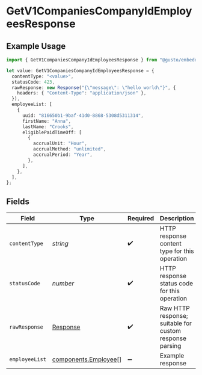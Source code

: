 # GetV1CompaniesCompanyIdEmployeesResponse

## Example Usage

```typescript
import { GetV1CompaniesCompanyIdEmployeesResponse } from "@gusto/embedded-api/models/operations";

let value: GetV1CompaniesCompanyIdEmployeesResponse = {
  contentType: "<value>",
  statusCode: 423,
  rawResponse: new Response("{\"message\": \"hello world\"}", {
    headers: { "Content-Type": "application/json" },
  }),
  employeeList: [
    {
      uuid: "816650b1-9baf-41d0-8868-5308d5311314",
      firstName: "Anna",
      lastName: "Crooks",
      eligiblePaidTimeOff: [
        {
          accrualUnit: "Hour",
          accrualMethod: "unlimited",
          accrualPeriod: "Year",
        },
      ],
    },
  ],
};
```

## Fields

| Field                                                                 | Type                                                                  | Required                                                              | Description                                                           |
| --------------------------------------------------------------------- | --------------------------------------------------------------------- | --------------------------------------------------------------------- | --------------------------------------------------------------------- |
| `contentType`                                                         | *string*                                                              | :heavy_check_mark:                                                    | HTTP response content type for this operation                         |
| `statusCode`                                                          | *number*                                                              | :heavy_check_mark:                                                    | HTTP response status code for this operation                          |
| `rawResponse`                                                         | [Response](https://developer.mozilla.org/en-US/docs/Web/API/Response) | :heavy_check_mark:                                                    | Raw HTTP response; suitable for custom response parsing               |
| `employeeList`                                                        | [components.Employee](../../models/components/employee.md)[]          | :heavy_minus_sign:                                                    | Example response                                                      |